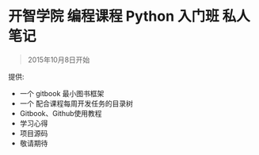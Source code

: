 # 开智学院 编程课程 Python 入门班 私人笔记

> 2015年10月8日开始


提供:

- 一个 gitbook 最小图书框架
- 一个 配合课程每周开发任务的目录树
- Gitbook、Github使用教程
- 学习心得
- 项目源码
- 敬请期待
